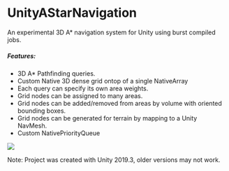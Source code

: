# UnityAStarNavigation

An experimental 3D A* navigation system for Unity using burst compiled jobs.

##### Features:

* 3D A* Pathfinding queries.
* Custom Native 3D dense grid ontop of a single NativeArray<T>
* Each query can specify its own area weights.
* Grid nodes can be assigned to many areas.
* Grid nodes can be added/removed from areas by volume with oriented bounding boxes.
* Grid nodes can be generated for terrain by mapping to a Unity NavMesh.
* Custom NativePriorityQueue<T>

<img src="https://i.imgur.com/bDRp9Jv.gif" target="_blank" />

Note: Project was created with Unity 2019.3, older versions may not work.
